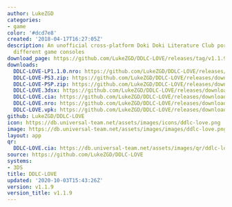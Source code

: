 ```yaml
---
author: LukeZGD
categories:
- game
color: '#dcd7e8'
created: '2018-04-17T16:27:05Z'
description: An unofficial cross-platform Doki Doki Literature Club port to Lua for
  different game consoles
download_page: https://github.com/LukeZGD/DDLC-LOVE/releases/tag/v1.1.9
downloads:
  DDLC-LOVE-LP1.1.0.nro: https://github.com/LukeZGD/DDLC-LOVE/releases/download/v1.1.9/DDLC-LOVE-LP1.1.0.nro
  DDLC-LOVE-PS3.zip: https://github.com/LukeZGD/DDLC-LOVE/releases/download/v1.1.9/DDLC-LOVE-PS3.zip
  DDLC-LOVE-PSP.zip: https://github.com/LukeZGD/DDLC-LOVE/releases/download/v1.1.9/DDLC-LOVE-PSP.zip
  DDLC-LOVE.3dsx: https://github.com/LukeZGD/DDLC-LOVE/releases/download/v1.1.9/DDLC-LOVE.3dsx
  DDLC-LOVE.cia: https://github.com/LukeZGD/DDLC-LOVE/releases/download/v1.1.9/DDLC-LOVE.cia
  DDLC-LOVE.nro: https://github.com/LukeZGD/DDLC-LOVE/releases/download/v1.1.9/DDLC-LOVE.nro
  DDLC-LOVE.vpk: https://github.com/LukeZGD/DDLC-LOVE/releases/download/v1.1.9/DDLC-LOVE.vpk
github: LukeZGD/DDLC-LOVE
icon: https://db.universal-team.net/assets/images/icons/ddlc-love.png
image: https://db.universal-team.net/assets/images/images/ddlc-love.png
layout: app
qr:
  DDLC-LOVE.cia: https://db.universal-team.net/assets/images/qr/ddlc-love.cia.png
source: https://github.com/LukeZGD/DDLC-LOVE
systems:
- 3DS
title: DDLC-LOVE
updated: '2020-10-03T15:43:26Z'
version: v1.1.9
version_title: v1.1.9
---
```


